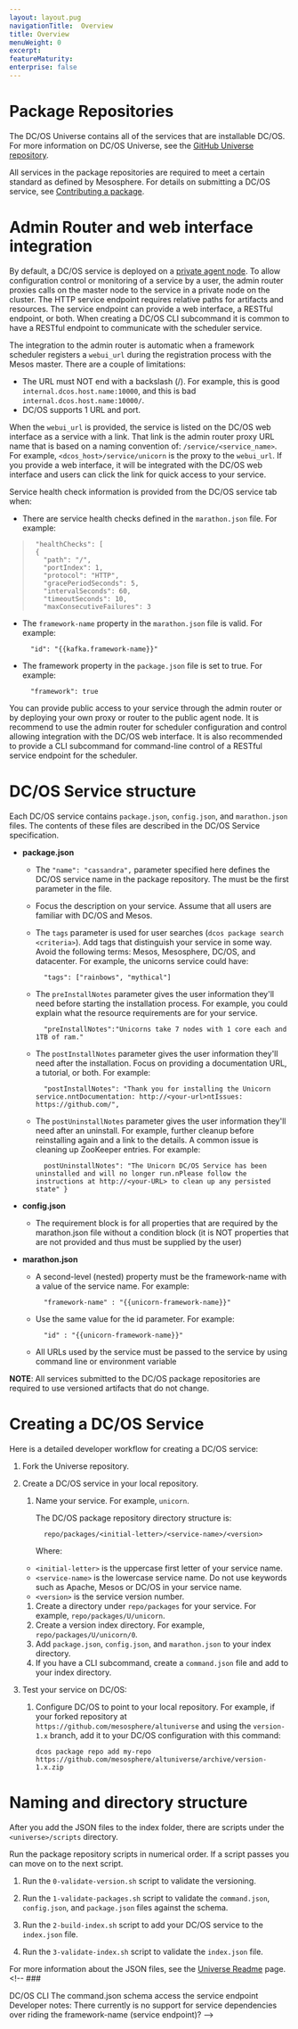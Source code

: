 ```yaml
---
layout: layout.pug
navigationTitle:  Overview
title: Overview
menuWeight: 0
excerpt:
featureMaturity:
enterprise: false
---
```








# <a name="universe"></a>Package Repositories

The DC/OS Universe contains all of the services that are installable DC/OS. For more information on DC/OS Universe, see the [GitHub Universe repository][1].

All services in the package repositories are required to meet a certain standard as defined by Mesosphere. For details on submitting a DC/OS service, see [Contributing a package][2].

# <a name="adminrouter"></a>Admin Router and web interface integration

By default, a DC/OS service is deployed on a [private agent node][3]. To allow configuration control or monitoring of a service by a user, the admin router proxies calls on the master node to the service in a private node on the cluster. The HTTP service endpoint requires relative paths for artifacts and resources. The service endpoint can provide a web interface, a RESTful endpoint, or both. When creating a DC/OS CLI subcommand it is common to have a RESTful endpoint to communicate with the scheduler service.

The integration to the admin router is automatic when a framework scheduler registers a `webui_url` during the registration process with the Mesos master. There are a couple of limitations:

*   The URL must NOT end with a backslash (/). For example, this is good `internal.dcos.host.name:10000`, and this is bad `internal.dcos.host.name:10000/`.
*   DC/OS supports 1 URL and port.

When the `webui_url` is provided, the service is listed on the DC/OS web interface as a service with a link. That link is the admin router proxy URL name that is based on a naming convention of: `/service/<service_name>`. For example, `<dcos_host>/service/unicorn` is the proxy to the `webui_url`. If you provide a web interface, it will be integrated with the DC/OS web interface and users can click the link for quick access to your service.

Service health check information is provided from the DC/OS service tab when:

*   There are service health checks defined in the `marathon.json` file. For example:

>      "healthChecks": [
>      {
>        "path": "/",
>        "portIndex": 1,
>        "protocol": "HTTP",
>        "gracePeriodSeconds": 5,
>        "intervalSeconds": 60,
>        "timeoutSeconds": 10,
>        "maxConsecutiveFailures": 3
>      
>     

*   The `framework-name` property in the `marathon.json` file is valid. For example:
    
          "id": "{{kafka.framework-name}}"
        

*   The framework property in the `package.json` file is set to true. For example:
    
          "framework": true
        

You can provide public access to your service through the admin router or by deploying your own proxy or router to the public agent node. It is recommend to use the admin router for scheduler configuration and control allowing integration with the DC/OS web interface. It is also recommended to provide a CLI subcommand for command-line control of a RESTful service endpoint for the scheduler.

# DC/OS Service structure

Each DC/OS service contains `package.json`, `config.json`, and `marathon.json` files. The contents of these files are described in the DC/OS Service specification.

<!-- This information should be replaced with link to service spec. JSH 11/23/15 -->

*   **package.json**
    
    *   The `"name": "cassandra",` parameter specified here defines the DC/OS service name in the package repository. The must be the first parameter in the file. 
    *   Focus the description on your service. Assume that all users are familiar with DC/OS and Mesos.
    *   The `tags` parameter is used for user searches (`dcos package search <criteria>`). Add tags that distinguish your service in some way. Avoid the following terms: Mesos, Mesosphere, DC/OS, and datacenter. For example, the unicorns service could have:
        
              "tags": ["rainbows", "mythical"]
            
    
    *   The `preInstallNotes` parameter gives the user information they'll need before starting the installation process. For example, you could explain what the resource requirements are for your service.
        
              "preInstallNotes":"Unicorns take 7 nodes with 1 core each and 1TB of ram."
            
    
    *   The `postInstallNotes` parameter gives the user information they'll need after the installation. Focus on providing a documentation URL, a tutorial, or both. For example:
        
              "postInstallNotes": "Thank you for installing the Unicorn service.nntDocumentation: http://<your-url>ntIssues: https://github.com/",
            
    
    *   The `postUninstallNotes` parameter gives the user information they'll need after an uninstall. For example, further cleanup before reinstalling again and a link to the details. A common issue is cleaning up ZooKeeper entries. For example:
        
              postUninstallNotes": "The Unicorn DC/OS Service has been uninstalled and will no longer run.nPlease follow the instructions at http://<your-URL> to clean up any persisted state" }
            

*   **config.json**
    
    *   The requirement block is for all properties that are required by the marathon.json file without a condition block (it is NOT properties that are not provided and thus must be supplied by the user)

*   **marathon.json**
    
    *   A second-level (nested) property must be the framework-name with a value of the service name. For example:
        
              "framework-name" : "{{unicorn-framework-name}}"
            
    
    *   Use the same value for the id parameter. For example:
        
              "id" : "{{unicorn-framework-name}}"
            
    
    *   All URLs used by the service must be passed to the service by using command line or environment variable

**NOTE**: All services submitted to the DC/OS package repositories are required to use versioned artifacts that do not change.

# Creating a DC/OS Service

Here is a detailed developer workflow for creating a DC/OS service:

1.  Fork the Universe repository.

2.  Create a DC/OS service in your local repository.
    
    1.  Name your service. For example, `unicorn`.
        
        The DC/OS package repository directory structure is:
        
              repo/packages/<initial-letter>/<service-name>/<version>
            
        
        Where:
    
    *   `<initial-letter>` is the uppercase first letter of your service name. 
    *   `<service-name>` is the lowercase service name. Do not use keywords such as Apache, Mesos or DC/OS in your service name.
    *   `<version>` is the service version number. 
    1.  Create a directory under `repo/packages` for your service. For example, `repo/packages/U/unicorn`.
    2.  Create a version index directory. For example, `repo/packages/U/unicorn/0`.
    3.  Add `package.json`, `config.json`, and `marathon.json` to your index directory.
    4.  If you have a CLI subcommand, create a `command.json` file and add to your index directory.

3.  Test your service on DC/OS:
    
    1.  Configure DC/OS to point to your local repository. For example, if your forked repository at `https://github.com/mesosphere/altuniverse` and using the `version-1.x` branch, add it to your DC/OS configuration with this command:
        
            dcos package repo add my-repo https://github.com/mesosphere/altuniverse/archive/version-1.x.zip
            

# Naming and directory structure

After you add the JSON files to the index folder, there are scripts under the `<universe>/scripts` directory.

Run the package repository scripts in numerical order. If a script passes you can move on to the next script.

1.  Run the `0-validate-version.sh` script to validate the versioning.

2.  Run the `1-validate-packages.sh` script to validate the `command.json`, `config.json`, and `package.json` files against the schema.

3.  Run the `2-build-index.sh` script to add your DC/OS service to the `index.json` file.

4.  Run the `3-validate-index.sh` script to validate the `index.json` file.

For more information about the JSON files, see the [Universe Readme][1] page. <!-- ### 

<a name="dcoscli"></a>DC/OS CLI The command.json schema access the service endpoint Developer notes: There currently is no support for service dependencies over riding the framework-name (service endpoint)? -->

 [1]: https://github.com/mesosphere/universe
 [2]: https://github.com/mesosphere/universe#contributing-a-package
 [3]: /1.7/overview/security/#scrollNav-2